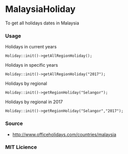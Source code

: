 # MalaysiaHoliday
To get all holidays dates in Malaysia


### Usage

Holidays in current years

`Holiday::init()->getAllRegionHoliday();`

Holidays in specific years

`Holiday::init()->getAllRegionHoliday("2017");`

Holidays by regional

`Holiday::init()->getRegionHoliday("Selangor");`

Holidays by regional in 2017

`Holiday::init()->getRegionHoliday("Selangor","2017");`



### Source
- http://www.officeholidays.com/countries/malaysia

### MIT Licience